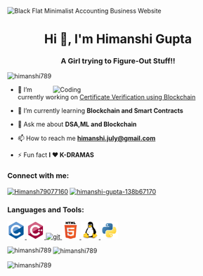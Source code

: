 
![Black Flat   Minimalist Accounting Business Website](https://user-images.githubusercontent.com/47554524/120886876-c2ccac80-c60d-11eb-96b8-70f0589cb94c.gif)



<h1 align="center">Hi 👋, I'm Himanshi Gupta</h1>
<h3 align="center">A Girl trying to Figure-Out Stuff!!</h3>

<p align="left"> <img src="https://komarev.com/ghpvc/?username=himanshi789&label=Profile%20views&color=129e00&style=plastic" alt="himanshi789" /> </p>
<img align="right" alt="Coding" width="400" src="https://cdn.dribbble.com/users/2646423/screenshots/5507196/computer.gif">




- 🔭 I’m currently working on [Certificate Verification using Blockchain](https://github.com/blockchain-cert-verification/cert-verify)

- 🌱 I’m currently learning **Blockchain and Smart Contracts**

- 💬 Ask me about **DSA,ML and Blockchain**

- 📫 How to reach me **himanshi.july@gmail.com**

- ⚡ Fun fact **I ❤ K-DRAMAS**



<h3 align="left">Connect with me:</h3>
<p align="left">
<a href="https://twitter.com/Himansh79077160" target="blank"><img align="center" src="https://cdn.jsdelivr.net/npm/simple-icons@3.0.1/icons/twitter.svg" alt="Himansh79077160" height="30" width="40" /></a>
<a href="https://www.linkedin.com/in/himanshi-gupta-138b67170/" target="blank"><img align="center" src="https://cdn.jsdelivr.net/npm/simple-icons@3.0.1/icons/linkedin.svg" alt="himanshi-gupta-138b67170" height="30" width="40" /></a>

</p>


<h3 align="left">Languages and Tools:</h3>
<p align="left"> <a href="https://www.cprogramming.com/" target="_blank"> <img src="https://raw.githubusercontent.com/devicons/devicon/master/icons/c/c-original.svg" alt="c" width="40" height="40"/> </a> <a href="https://www.w3schools.com/cpp/" target="_blank"> <img src="https://raw.githubusercontent.com/devicons/devicon/master/icons/cplusplus/cplusplus-original.svg" alt="cplusplus" width="40" height="40"/> </a> <a href="https://git-scm.com/" target="_blank"> <img src="https://www.vectorlogo.zone/logos/git-scm/git-scm-icon.svg" alt="git" width="40" height="40"/> </a> <a href="https://www.w3.org/html/" target="_blank"> <img src="https://raw.githubusercontent.com/devicons/devicon/master/icons/html5/html5-original-wordmark.svg" alt="html5" width="40" height="40"/> </a> <a href="https://www.linux.org/" target="_blank"> <img src="https://raw.githubusercontent.com/devicons/devicon/master/icons/linux/linux-original.svg" alt="linux" width="40" height="40"/> </a> <a href="https://www.python.org" target="_blank"> <img src="https://raw.githubusercontent.com/devicons/devicon/master/icons/python/python-original.svg" alt="python" width="40" height="40"/> </a> </p>

<p><img align="left" src="https://github-readme-stats.vercel.app/api/top-langs?username=himanshi789&show_icons=true&locale=en&layout=compact" alt="himanshi789" /></p>

<p>&nbsp;<img align="center" src="https://github-readme-stats.vercel.app/api?username=himanshi789&show_icons=true&locale=en" alt="himanshi789" /></p>

<p><img align="center" src="https://github-readme-streak-stats.herokuapp.com/?user=himanshi789&" alt="himanshi789" /></p>




